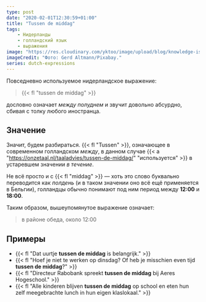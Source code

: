 ```yaml
---
type: post
date: "2020-02-01T12:30:59+01:00"
title: "Tussen de middag"
tags:
    - Нидерланды
    - голландский язык
    - выражения
image: "https://res.cloudinary.com/yktoo/image/upload/blog/knowledge-is-power.jpg"
imageCredit: "Фото: Gerd Altmann/Pixabay."
series: dutch-expressions
---
```


Повседневно используемое нидерландское выражение:

> {{< fl "tussen de middag" >}}

дословно означает *между полуднем* и звучит довольно абсурдно, сбивая с толку любого иностранца.

<!--more-->

## Значение

Значит, будем разбираться. {{< fl "Tussen" >}}, означающее в современном голландском *между*, в данном случае {{< a "https://onzetaal.nl/taaladvies/tussen-de-middag/" "используется" >}} в устаревшем значении *в течение*.

Не всё просто и с {{< fl "middag" >}} — хоть это слово буквально переводится как *полдень* (и в таком значении оно всё ещё применяется в Бельгии), голландцы обычно понимают под ним период между **12:00** и **18:00**.

Таким образом, вышеупомянутое выражение означает:

> в районе обеда, около 12:00

## Примеры

* {{< fl "Dat uurtje **tussen de middag** is belangrijk." >}}
* {{< fl "Hoef je niet te werken op dinsdag? Of heb je misschien even tijd **tussen de middag**?" >}}
* {{< fl "Directeur Rabobank spreekt **tussen de middag** bij Aeres Hogeschool." >}}
* {{< fl "Alle kinderen blijven **tussen de middag** op school en eten hun zelf meegebrachte lunch in hun eigen klaslokaal." >}}